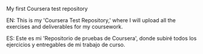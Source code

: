 My first Coursera test repository

EN: This is my 'Coursera Test Repository,' where I will upload all the exercises and deliverables for my coursework.

ES: Este es mi 'Repositorio de pruebas de Coursera', donde subiré todos los ejercicios y entregables de mi trabajo de curso.
